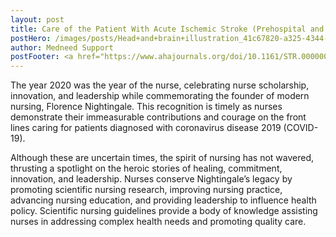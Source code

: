 ```yaml
---
layout: post
title: Care of the Patient With Acute Ischemic Stroke (Prehospital and Acute Phase of Care)
postHero: /images/posts/Head+and+brain+illustration_41c67820-a325-4344-9d90-ae6702ca11cc-prv.jpg
author: Medneed Support
postFooter: <a href="https://www.ahajournals.org/doi/10.1161/STR.0000000000000356/" target="_blank">Read more</a> 
---
```

<!-- Excerpt here before second image below -->

The year 2020 was the year of the nurse, celebrating nurse scholarship, innovation, and leadership while commemorating the founder of modern nursing, Florence Nightingale. This recognition is timely as nurses demonstrate their immeasurable contributions and courage on the front lines caring for patients diagnosed with coronavirus disease 2019 (COVID-19). 

Although these are uncertain times, the spirit of nursing has not wavered, thrusting a spotlight on the heroic stories of healing, commitment, innovation, and leadership. Nurses conserve Nightingale’s legacy by promoting scientific nursing research, improving nursing practice, advancing nursing education, and providing leadership to influence health policy. Scientific nursing guidelines provide a body of knowledge assisting nurses in addressing complex health needs and promoting quality care.